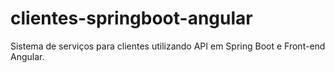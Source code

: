 # clientes-springboot-angular
Sistema de serviços para clientes utilizando API em Spring Boot e Front-end Angular.
